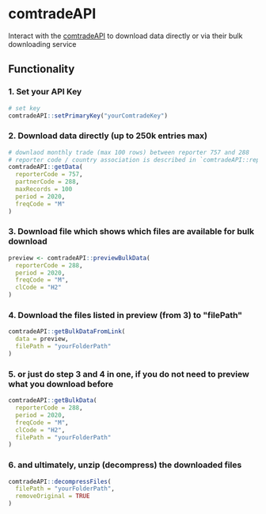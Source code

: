 # comtradeAPI

Interact with the [comtradeAPI](https://comtradeplus.un.org/) to download data directly or via their bulk downloading service 

## Functionality 

### 1. Set your API Key
```r
# set key
comtradeAPI::setPrimaryKey("yourComtradeKey")
```

### 2. Download data directly (up to 250k entries max)
```r
# downlaod monthly trade (max 100 rows) between reporter 757 and 288
# reporter code / country association is described in `comtradeAPI::reporters` 
comtradeAPI::getData(
  reporterCode = 757,
  partnerCode = 288,
  maxRecords = 100
  period = 2020,
  freqCode = "M"
)
```
### 3. Download file which shows which files are available for bulk download
```r
preview <- comtradeAPI::previewBulkData(
  reporterCode = 288,
  period = 2020,
  freqCode = "M",
  clCode = "H2"
)
```
### 4. Download the files listed in preview (from 3) to "filePath"
```r
comtradeAPI::getBulkDataFromLink(
  data = preview,
  filePath = "yourFolderPath"
)
```

### 5. or just do step 3 and 4 in one, if you do not need to preview what you download before
```r
comtradeAPI::getBulkData(
  reporterCode = 288,
  period = 2020,
  freqCode = "M",
  clCode = "H2",
  filePath = "yourFolderPath"
)
```

### 6. and ultimately, unzip (decompress) the downloaded files
```r
comtradeAPI::decompressFiles(
  filePath = "yourFolderPath",
  removeOriginal = TRUE
)
```
